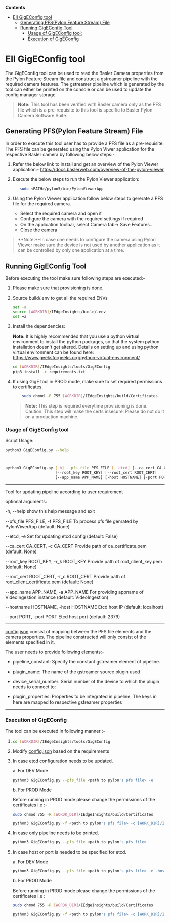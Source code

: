 **Contents**

- [EII GigEConfig tool](#eii-gigeconfig-tool)
  - [Generating PFS(Pylon Feature Stream) File](#generating-pfspylon-feature-stream-file)
  - [Running GigEConfig Tool](#running-gigeconfig-tool)
    - [Usage of GigEConfig tool:](#usage-of-gigeconfig-tool)
    - [Execution of GigEConfig](#execution-of-gigeconfig)

# EII GigEConfig tool

The GigEConfig tool can be used to read the Basler Camera properties from the Pylon Feature Stream file and construct a gstreamer pipeline with the required camera features. The gstreamer pipeline which is generated by the tool can either be printed on the console or can be used to update the config manager storage.

> **Note:** This tool has been verified with Basler camera only as the PFS file which is a pre-requisite to this tool is specific to Basler Pylon Camera Software Suite.

## Generating PFS(Pylon Feature Stream) File

In order to execute this tool user has to provide a PFS file as a pre-requisite. The PFS file can be generated using the Pylon Viwer application for the respective Basler camera by following below steps:-

1. Refer the below link to install and get an overview of the Pylon Viewer application:-
    <https://docs.baslerweb.com/overview-of-the-pylon-viewer>

2. Execute the below steps to run the Pylon Viewer application:

   ```sh
      sudo <PATH>/pylon5/bin/PylonViewerApp
   ```

3. Using the Pylon Viewer application follow below steps to gererate a PFS file for the required camera.

   - Select the required camera and open it
   - Configure the camera  with the required settings if required
   - On the application toolbar, select Camera tab-> Save Features..
   - Close the camera

> **Note:**In case one needs to configure the camera using Pylon Viewer make sure the device is not used by another application as it can be controlled by only one application at a time.

## Running GigEConfig Tool

Before executing the tool make sure following steps are executed:-

1. Please make sure that provisioning is done.

2. Source build/.env to get all the required ENVs

    ```sh
    set -a
    source [WORKDIR]/IEdgeInsights/build/.env
    set +a
    ```

3. Install the dependencies:

   **Note:** It is highly recommended that you use a python virtual environment to
   install the python packages, so that the system python installation doesn't
   get altered. Details on setting up and using python virtual environment can
   be found here: <https://www.geeksforgeeks.org/python-virtual-environment/>

    ```sh
    cd [WORKDIR]/IEdgeInsights/tools/GigEConfig
    pip3 install -r requirements.txt
    ```

4. If using GigE tool in PROD mode, make sure to set required permissions to certificates.

    ```sh
        sudo chmod -R 755 [WORKDIR]/IEdgeInsights/build/Certificates
    ```

   > **Note:** This step is required everytime provisioning is done.
   Caution: This step will make the certs insecure. Please do not do it on a production machine.

### Usage of GigEConfig tool

Script Usage:

```sh
python3 GigEConfig.py --help



python3 GigEConfig.py [-h] --pfs_file PFS_FILE [--etcd] [--ca_cert CA_CERT]
                      [--root_key ROOT_KEY] [--root_cert ROOT_CERT]
                      [--app_name APP_NAME] [-host HOSTNAME] [-port PORT]
```

----
Tool for updating pipeline according to user requirement

optional arguments:

  -h, --help            show this help message and exit

  --pfs_file PFS_FILE, -f PFS_FILE
                        To process pfs file genrated by PylonViwerApp (default: None)

  --etcd, -e            Set for updating etcd config (default: False)

  --ca_cert CA_CERT, -c CA_CERT
                        Provide path of ca_certificate.pem (default: None)

  --root_key ROOT_KEY, -r_k ROOT_KEY
                        Provide path of root_client_key.pem (default: None)

  --root_cert ROOT_CERT, -r_c ROOT_CERT
                        Provide path of root_client_certificate.pem (default: None)

  --app_name APP_NAME, -a APP_NAME
                        For providing appname of VideoIngestion instance (default: VideoIngestion)

  --hostname HOSTNAME, -host HOSTNAME
                        Etcd host IP (default: localhost)

  --port PORT, -port PORT
                        Etcd host port (default: 2379)

----

[config.json](config.json) consist of mapping between the PFS file elements and the camera properties. The pipeline constructed will only consist of the elements specified in it.

The user needs to provide following elements:-

- pipeline_constant: Specify the constant gstreamer element of pipeline.

- plugin_name: The name of the gstreamer source plugin used

- device_serial_number: Serial number of the device to which the plugin needs to connect to:

- plugin_properties: Properties to be integrated in pipeline, The keys in here are mapped to respective gstreamer properties

----

### Execution of GigEConfig

The tool can be executed in following manner :-

1. ```sh
   cd [WORKDIR]/IEdgeInsights/tools/GigEConfig
   ```

2. Modify [config.json](config.json) based on the requirements

3. In case etcd configuration needs to be updated.

   a. For DEV Mode

    ```sh
    python3 GigEConfig.py --pfs_file <path to pylon's pfs file> -e
    ```

   b. For PROD Mode

   Before running in PROD mode please change the permissions of the certificates i.e :-

    ```sh
    sudo chmod 755 -R [WORDK_DIR]/IEdgeInsights/build/Certificates
    ```

    ```sh
    python3 GigEConfig.py -f <path to pylon's pfs file> -c [WORK_DIR]/IEdgeInsights/build/Certificates/rootca/cacert.pem -r_k [WORK_DIR]/IEdgeInsights/build/Certificates/root/root_client_key.pem -r_c [WORK_DIR]/IEdgeInsights/build/Certificates/root/root_client_certificate.pem -e
    ```

4. In case only pipeline needs to be printed.

    ```sh
    python3 GigEConfig.py --pfs_file <path to pylon's pfs file>
    ```

5. In case host or port is needed to be specified for etcd.

   a. For DEV Mode

    ```sh
    python3 GigEConfig.py --pfs_file <path to pylon's pfs file> -e -host <etcd_host> -port <etcd_port>
    ```

   b. For PROD Mode

   Before running in PROD mode please change the permissions of the certificates i.e :

    ```sh
    sudo chmod 755 -R [WORDK_DIR]/IEdgeInsights/build/Certificates
    ```

    ```sh
    python3 GigEConfig.py -f <path to pylon's pfs file> -c [WORK_DIR]/IEdgeInsights/build/Certificates/rootca/cacert.pem -r_k [WORK_DIR]/IEdgeInsights/build/Certificates/root/root_client_key.pem -r_c [WORK_DIR]/IEdgeInsights/build/Certificates/root/root_client_certificate.pem -e -host <etcd_host> -port <etcd_port>
    ```
